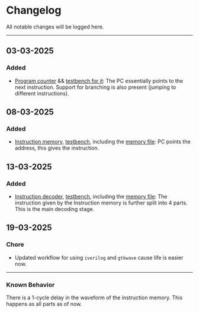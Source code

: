 # Changelog
All notable changes will be logged here.

---

## 03-03-2025
### Added
- [Program counter](/design%20sources/program_counter.v) && [testbench for it](/testbenches/tb_pc.v): The PC essentially points to the next instruction. Support for branching is also present (jumping to different instructions).

## 08-03-2025
### Added
- [Instruction memory](/design%20sources/instruction_memory.v), [testbench](/testbenches/tb_imem.v), including the [memory file](/memory%20files/imem.mem): PC points the address, this gives the instruction.

## 13-03-2025
### Added
- [Instruction decoder](/design%20sources/instruction_decoder.v), [testbench](/testbenches/tb_id.v), including the [memory file](/memory%20files/imem_two.mem): The instruction given by the Instruction memory is further split into 4 parts. This is the main decoding stage.

## 19-03-2025
### Chore
- Updated workflow for using `iverilog` and `gtkwave` cause life is easier now.
---

### Known Behavior
There is a 1-cycle delay in the waveform of the instruction memory. This happens as all parts as of now.